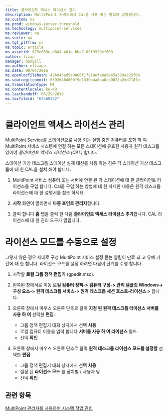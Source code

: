 ```yaml
---
title: 클라이언트 액세스 라이선스 관리
description: MultiPoint 서비스에서 Cal을 사용 하는 방법에 알아봅니다.
ms.custom: na
ms.prod: windows-server-threshold
ms.technology: multipoint-services
ms.reviewer: na
ms.suite: na
ms.tgt_pltfrm: na
ms.topic: article
ms.assetid: 675e089e-d841-401e-bba7-69f3929ef609
author: lizap
manager: dongill
ms.author: elizapo
ms.date: 08/04/2016
ms.openlocfilehash: 42b943ed5e0066f1f810efaba9e65a529ac25f00
ms.sourcegitcommit: 63926404009f9e1330a4a0aa8cb9821a2dd7187e
ms.translationtype: MT
ms.contentlocale: ko-KR
ms.lasthandoff: 06/29/2019
ms.locfileid: "67469352"
---
```

# <a name="manage-client-access-licenses"></a>클라이언트 액세스 라이선스 관리
MultiPoint Service를 스테이션으로 사용 되는 실행 중인 컴퓨터를 포함 하 여 MultiPoint 서비스 시스템에 연결 하는 모든 스테이션에 유효한 사용자 원격 데스크톱 있어야 *클라이언트 액세스 라이선스 (CAL)* 합니다.

스테이션 가상 데스크톱 스테이션 실제 대신를 사용 하는 경우 각 스테이션 가상 데스크톱에 대 한 CAL을 설치 해야 합니다.  
  
1.  MultiPoint 서비스 컴퓨터 또는 서버에 연결 된 각 스테이션에 대 한 클라이언트 라이선스를 구입 합니다. Cal을 구입 하는 방법에 대 한 자세한 내용은 원격 데스크톱 라이선스에 대 한 설명서를 참조 하세요. 

2.  **시작** 화면이 열리면서 **다중 포인트 관리자**합니다.  
  
3.  클릭 합니다 **홈** 탭을 클릭 한 다음 **클라이언트 액세스 라이선스 추가**합니다.  CAL 라이선스에 대 한 관리 도구가 열립니다.

# <a name="set-the-licensing-mode-manually"></a>라이선스 모드를 수동으로 설정
그렇지 않은 경우 제대로 구성 MultiPoint 서비스 설정 묻는 알림이 만료 되 고 유예 기간에 대 한 합니다. 라이선스 모드를 설정 하려면 다음이 단계를 수행 합니다.

1. 시작할 **로컬 그룹 정책 편집기** (gpedit.msc).

2. 왼쪽된 창에서로 이동 **로컬 컴퓨터 정책-> 컴퓨터 구성-> 관리 템플릿 Windows-> 구성 요소-> 원격 데스크톱 서비스-> 원격 데스크톱 세션 호스트-라이선스 >** 합니다.

3. 오른쪽 창에서 마우스 오른쪽 단추로 클릭 **지정 된 원격 데스크톱 라이선스 서버를 사용 하 여** 선택한 **편집**:
   - 그룹 정책 편집기 대화 상자에서 선택 **사용**
   - 로컬 컴퓨터 이름을 입력 합니다 **서버를 사용 하 여 라이선스** 필드.
   - 선택 **확인**
  
4. 오른쪽 창에서 마우스 오른쪽 단추로 클릭 **원격 데스크톱 라이선스 모드를 설정할** 선택한 **편집**
   - 그룹 정책 편집기 대화 상자에서 선택 **사용**
   - 설정 된 **라이선스 모드** 를 장치별 / 사용자 당
   - 선택 **확인** 

  
## <a name="see-also"></a>관련 항목  
[MultiPoint 관리자를 사용하여 시스템 작업 관리](Manage-System-Tasks-Using-MultiPoint-Manager.md)
